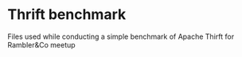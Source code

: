 # Thrift benchmark
Files used while conducting a simple benchmark of Apache Thirft for Rambler&Co meetup 
